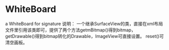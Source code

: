 # WhiteBoard
a WhiteBoard for signature
说明：
  一个继承SurfaceView的类，直接在xml布局文件里引用该类即可，提供了两个方法getmBitmap()得到bitmap，getDrawable()得到bitmap转化的Drawable，ImageView可直接设置。
   reset()可清空画板。
